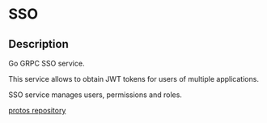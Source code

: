 # SSO

## Description

Go GRPC SSO service.

This service allows to obtain JWT tokens for users of multiple applications.

SSO service manages users, permissions and roles.

[protos repository](https://github.com/Goose47/go-grpc-sso.protos/tree/main)